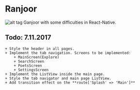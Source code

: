 # Ranjoor
![alt tag](http://uupload.ir/files/azb_ranjoor.png)
Ganjoor with some difficulties in React-Native.


## Todo: 7.11.2017
```
+ Style the header in all pages.
+ Implement the tab navigation. Screens to be implemented:
    + MainScreen(Explore)
    + SearchScreen
    + PoetsScreen
    + SettingsScreen
+ Implement the ListView inside the main page.
+ Style the tab navigator and main page ListView.
+ Add transition effect on the **route['Splash' => 'Main']**
```